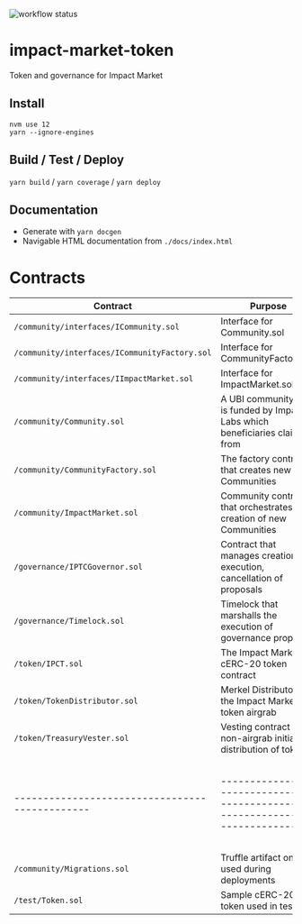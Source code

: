![workflow status](https://github.com/keyko-io/impact-market-token/workflows/Build/badge.svg)
# impact-market-token
Token and governance for Impact Market
## Install
```
nvm use 12
yarn --ignore-engines
``` 
## Build / Test / Deploy
`yarn build` / `yarn coverage` / `yarn deploy`
## Documentation
* Generate with `yarn docgen`
* Navigable HTML documentation from `./docs/index.html`

# Contracts

| Contract                                     | Purpose                                                                       | Source
|----------------------------------------------|-------------------------------------------------------------------------------| ------------------------------------- |
| `/community/interfaces/ICommunity.sol`       | Interface for Community.sol                                                   |                                       |
| `/community/interfaces/ICommunityFactory.sol`| Interface for CommunityFactory.sol                                            |                                       |
| `/community/interfaces/IImpactMarket.sol`    | Interface for ImpactMarket.sol                                                |                                       |
| `/community/Community.sol`                   | A UBI community that is funded by Impact Labs which beneficiaries claim from  |                                       |
| `/community/CommunityFactory.sol`            | The factory contract that creates new Communities                             |                                       |
| `/community/ImpactMarket.sol`                | Community controller that orchestrates creation of new Communities            |                                       |
| `/governance/IPTCGovernor.sol`               | Contract that manages creation, execution, cancellation of proposals          |                                       |
| `/governance/Timelock.sol`                   | Timelock that marshalls the execution of governance proposals                 |                                       |
| `/token/IPCT.sol`                            | The Impact Markets cERC-20 token contract                                     |                                       |
| `/token/TokenDistributor.sol`                | Merkel Distributor for the Impact Markets token airgrab                       |                                       |
| `/token/TreasuryVester.sol`                  | Vesting contract for non-airgrab initial distribution of tokens               |                                       |
|----------------------------------------------|-------------------------------------------------------------------------------| --------------------------------------|
| `/community/Migrations.sol`                  | Truffle artifact only used during deployments                                 |                                       |
| `/test/Token.sol`                            | Sample cERC-20 token used in test only                                        |                                       |